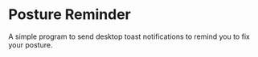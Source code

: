 # Posture Reminder

A simple program to send desktop toast notifications to remind you to fix your
posture.